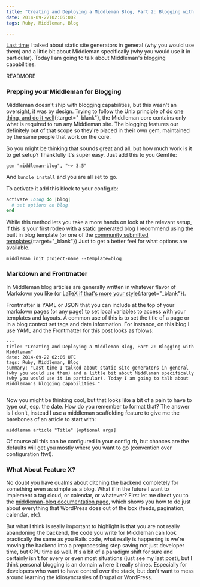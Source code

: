 ```yaml
---
title: "Creating and Deploying a Middleman Blog, Part 2: Blogging with Middleman"
date: 2014-09-22T02:06:00Z
tags: Ruby, Middleman, Blog

---
```


[Last time](/2014/09/14/creating-and-deploying-a-middleman-blog-part-1-what-s-middleman/) I talked about static site generators in general (why you would use them) and a little bit about Middleman specifically (why you would use it in particular). Today I am going to talk about Middleman's blogging capabilities.

READMORE

### Prepping your Middleman for Blogging

Middleman doesn't ship with blogging capabilities, but this wasn't an oversight, it was by design. Trying to follow the Unix principle of [do one thing, and do it well](http://en.wikipedia.org/wiki/Unix_philosophy#Doug_McIlroy_on_Unix_programming){:target="_blank"}, the Middleman core contains only what is required to run any Middleman site. The blogging features our definitely out of that scope so they're placed in their own gem, maintained by the same people that work on the core.

So you might be thinking that sounds great and all, but how much work is it to get setup? Thankfully it's super easy. Just add this to you Gemfile:

~~~
gem "middleman-blog", "~> 3.5"
~~~

And `bundle install` and you are all set to go.

To activate it add this block to your config.rb:

~~~ruby
activate :blog do |blog|
  # set options on blog
end
~~~

While this method lets you take a more hands on look at the relevant setup, if this is your first rodeo with a static generated blog I recommend using the built in blog template (or one of the [community submitted templates](http://directory.middlemanapp.com/#/templates/blog){:target="_blank"}) Just to get a better feel for what options are available.

~~~
middleman init project-name --template=blog
~~~

### Markdown and Frontmatter

In Middleman blog articles are generally written in whatever flavor of Markdown you like (or [LaTeX if that's more your style](http://rriemann.github.io/middleman-blog-template-duocolor/demo/){:target="_blank"}).

Frontmatter is YAML or JSON that you can include at the top of your markdown pages (or any page) to set local variables to access with your templates and layouts. A common use of this is to set the title of a page or in a blog context set tags and date information. For instance, on this blog I use YAML and the Frontmatter for this post looks as folows:

~~~
---
title: "Creating and Deploying a Middleman Blog, Part 2: Blogging with Middleman"
date: 2014-09-22 02:06 UTC
tags: Ruby, Middleman, Blog
summary: "Last time I talked about static site generators in general (why you would use them) and a little bit about Middleman specifically (why you would use it in particular). Today I am going to talk about Middleman's blogging capabilities."
---
~~~

Now you might be thinking cool, but that looks like a bit of a pain to have to type out, esp. the date. How do you remember to format that? The answer is I don't, instead I use a middleman scaffolding feature to give me the barebones of an article to start with:

~~~
middleman article "Title" [optional args]
~~~

Of course all this can be configured in your config.rb, but chances are the defaults will get you mostly where you want to go (convention over configuration ftw!).

### What About Feature X?

No doubt you have qualms about ditching the backend completely for something even as simple as a blog. What if in the future I want to implement a tag cloud, or calendar, or whatever? First let me direct you to the [middleman-blog documentation page](http://middlemanapp.com/basics/blogging/), which shows you how to do just about everything that WordPress does out of the box (feeds, pagination, calendar, etc).

But what I think is really important to highlight is that you are not really abandoning the backend, the code you write for Middleman can look practically the same as you Rails code, what really is happening is we're moving the backend into a preprocessing step saving not just developer time, but CPU time as well. It's a bit of a paradigm shift for sure and certainly isn't for every or even most situations (just see my last post), but I think personal blogging is an domain where it really shines. Especially for developers who want to have control over the stack, but don't want to mess around learning the idiosyncrasies of Drupal or WordPress.

